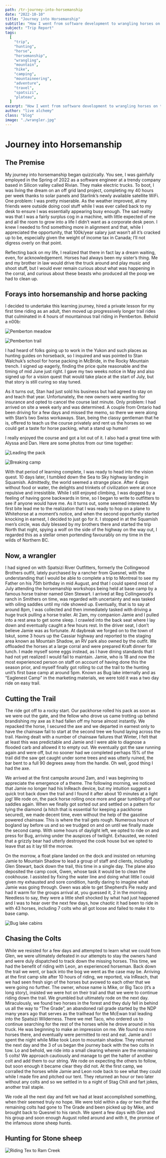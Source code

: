 ```yaml
---
path: /tr-journey-into-horsemanship
date: "2022-10-10"
title: "Journey into Horsemanship"
subtitle: "How I went from software development to wrangling horses on the Spatsizi Plateau"
subject: "Trip Report"
tags:
  [
    "trip",
    "hunting",
    "horse",
    "horsemanship",
    "wrangling",
    "mountain",
    "hike",
    "camping",
    "mountaineering",
    "adventure",
    "travel",
    "spatsizi",
    "plateau",
  ]
excerpt: "How I went from software development to wrangling horses on the Spatsizi Plateau"
author: "live alchemy"
class: "blog"
image: "./wrangler.jpg"
---
```


# Journey into Horsemanship

## The Premise

My journey into horsemanship began quizzically. You see, I was gainfully employed in the Spring of 2022 as a software engineer at a trendy company based in Silicon valley called Rivian. They make electric trucks. To boot, I was living the dream on an off grid land project, completing my 40 hours per week thanks to solar panels and Starlink’s newly available satellite WiFi. One problem: I was pretty miserable. As the weather improved, all my friends were outside doing cool stuff while I was ever called back to my desk to ensure I was essentially appearing busy enough. The sad reality was that I was a fairly surplus cog in a machine, with little expected of me and all the room to grow into a life I didn’t want as a corporate desk peon. I knew I needed to find something more in alignment and that, while I appreciated the opportunity, that 100k/year salary just wasn’t all it’s cracked up to be, especially given the weight of income tax in Canada; I’ll not digress overly on that point.

Reflecting back on my life, I realized that there in fact lay a dream waiting, even, for acknowledgement. Horses had always been my sister’s thing. Me and my brother in law would drive the truck around and play music and shoot stuff, but I would ever remain curious about what was happening in the corral, and curious about these beasts who produced all the poop we had to clean up.

## Forays into horsemanship and horse packing

I decided to undertake this learning journey, hired a private lesson for my first time riding as an adult, then moved up progressively longer trail rides that culminated in 4 hours of mountainous trail riding in Pemberton. Behold a n00b:

![Pemberton meadow](./pem-field.jpg)

![Pemberton trail](./pem-trail.jpg)

I had heard of folks going up to work in the Yukon and such places as hunting guides on horseback, so I inquired and was pointed to Stan Walchuk’s school for horse packing in McBride, in the Rocky Mountain trench. I signed up eagerly, finding the price quite reasonable and the timing of mid June just right. I gave my two weeks notice in May and also signed up for a vision quest that would take place at the start of July, but that story is still curing so stay tuned.

As it turns out, Stan had just sold his business but had agreed to stay on and teach that year. Unfortunately, the new owners were wanting for insurance and opted to cancel the course last minute. Only problem: I had arrived on site a week early and was determined. A couple from Ontario had been driving for a few days and missed the memo, so there we were along with Stan’s two Swiss workaways. Stan, being the classy gentleman that he is, offered to teach us the course privately and rent us the horses so we could get a taste for horse packing, what a stand up human!

I really enjoyed the course and got a lot out of it. I also had a great time with Alyssa and Dan. Here are some photos from our time together:

![Leading the pack](./guide.jpg)

![Breaking camp](./camp.jpg)

With that period of learning complete, I was ready to head into the vision quest. 10 days later, I tumbled down the Sea to Sky highway landing in Squamish. Admittedly, the world seemed a strange place. After 4 days without food or water, the delights and trinkets of civilization were at once repulsive and irresistible. While I still enjoyed climbing, I was dogged by a feeling of having gone backwards in time, so I began to write to outfitters to see if anyone would have me. As it turns out, some seemed interested. My first bite lead me to the realization that I was ready to hop on a plane to Whitehorse at a moment’s notice, and when the second opportunity started knocking in earnest, I decided to just go for it. I stopped in at the Squamish men’s circle, was duly blessed by my brothers there and started the trip North that night, spying a wolf on the side of the highway on the way out, I regarded this as a stellar omen portending favourably on my time in the wilds of Northern BC.

## Now, a wrangler

I had signed on with Spatsizi River Outfitters, formerly the Collingwood Brothers outfit, lately purchased by a rancher from Quesnel, with the understanding that I would be able to complete a trip to Montreal to see my Father on his 75th birthday in mid August, and that I could spend most of July attending the horsemanship workshops being held at base camp by a famous horse trainer named Glen Stewart. I arrived at Reg Collingwood’s ranch in Smithers on time, was regarded with uncertainty and was tasked with oiling saddles until my ride showed up. Eventually, that is to say at around 8pm, I was collected and then immediately tasked with driving a huge truck pulling a horse trailer. At 2am, my companion Jamie and I pulled into a rest area to get some sleep. I crawled into the back seat where I lay down and eventually caught a few hours rest. In the driver seat, I don’t believe Jamie was as fortunate. At daybreak we forged on to the town of Iskut, some 3 hours up the Cassiar highway and reported to the staging area known as Mountain Shadow, an RV park also owned by the outfit. We offloaded the horses at a large corral and were prepared Kraft dinner for lunch. I made myself some eggs instead, as I have dining standards that I had not yet realized I would fail to maintain. Jamie, who is 18 and now the most experienced person on staff on account of having done this the season prior, and myself finally got rolling to cut the trail to the hunting unit’s first base camp at around 5pm. Known as Bug lake internally and as “Eaglenest Camp” in the marketing materials, we were told it was a two day ride on easy trail.

## Cutting the Trail

The ride got off to a rocky start. Our packhorse rolled his pack as soon as we were out the gate, and the fellow who drove us came trotting up behind brandishing my axe as it had fallen off my horse almost instantly. We repacked the horse, I secured the axe and we departed in earnest only to have the chainsaw fail to start at the second tree we found laying across the trail. Having dealt with a number of chainsaw failures that Winter, I felt that at least this was predictable and Jamie and I were able to diagnose a flooded carb and allowed it to empty out. We eventually got the saw running again and were off, but no sooner had we completed perhaps 15% of the trail did the saw get caught under some trees and was utterly ruined, the bar bent to a full 90 degrees away from the handle. Oh well, good thing I had the axe.

We arrived at the first campsite around 2am, and I was beginning to appreciate the emergence of a theme. The following morning, we noticed that Jamie no longer had his InReach device, but my intuition suggest a quick trot back down the trail and I found it after about 10 minutes at a light jog! We rode on, the pack horse rolling once more and gear tumbling off our saddles again. When we finally got sorted out and settled on a pattern for tying the diamond (a hitch that is essential for keeping a packhorse secured), we made decent time, even without the help of the gasoline powered chainsaw. This is where the trail gets rough. Numerous hours of bogland lay before us and so we trudged on and on until we finally made the second camp. With some hours of daylight left, we opted to ride on and press for Bug, arriving under the auspices of twilight. Exhausted, we noted that a grizzly bear had utterly destroyed the cook house but we opted to leave that as it lay till the morrow.

On the morrow, a float plane landed on the dock and insisted on returning Jamie to Mountain Shadow to lead a group of staff and clients, including Glen Stewart, back down the trail, this time in a single day. The plane also deposited the camp cook, Gwen, whose task it would be to clean the cookhouse. I assisted by fixing the water line and doing what little I could given my exhausted and sore condition, hardly daring to imagine what Jamie was going through. Gwen was able to get Shepherd’s Pie ready and had it warm for the groups arrival at, you guessed it, 2 in the morning. Needless to say, they were a little shell shocked by what had just happened and I was to hear over the next few days, how chaotic it had been to ride in with 43 horses, including 7 colts who all got loose and failed to make it to base camp.

![Bug lake cabins](./bug.jpg)

## Chasing the Colts

While we resisted for a few days and attempted to learn what we could from Glen, we were ultimately defeated in our attempts to stay the owners hand and were duly dispatched to track down the missing horses. This time, we had the benefit of riding with Leon, an experienced horseman. Back down the trail we went, or back into the bog we went as the case may be. Arriving at the first camp site after 10 hours of riding, we reported, via InReach, that we had seen fresh sign of the horses but avowed to each other that we were going no further. The owner, whose name is Mike, or Big Taco (it’s a long story), insisted we were hot on their trail and that we were to continue riding down the trail. We grumbled but ultimately rode on the next day. Miraculously, we found two horses in the forest and they duly fell in behind us all the way to “The Grade”, an abandoned rail grade started by the NDP many years ago that serves as the trailhead for the McEwan trail leading into the Spatsizi Wilderness. There we met Taco, who ordered us to continue searching for the rest of the horses while he drove around in his truck. He was beginning to make an impression on me. We found no more horses there, and eventually were permitted to rest and eat. Jamie and I spent the night while Mike took Leon to mountain shadow. They returned the next day and the 3 of us began the journey back with the two colts in tow. Lo and behold, we ride into a small clearing wherein are the remaining 5 colts! We approach cautiously and manage to get the halter of another colt and add them to our string. We rode on expecting the others to follow, but soon enough it became clear they did not. At the first camp, we corralled the horses while Jamie and Leon rode back to see what they could while I made fire and pitched our tent. They returned an hour or two later without any colts and so we settled in to a night of Stag Chili and fart jokes, another trail staple.

We rode all the next day and felt we had at least accomplished something, when their seemed truly no hope. We were told within a day or two that the remaining colts had gone to The Grade and been picked up by Mike, and brought back to Quesnel to his ranch. We spent a few days with Glen and his group and soon enough August rolled around and with it, the promise of the infamous stone sheep hunts.

## Hunting for Stone sheep

![Riding Tex to Ram Creek](./tex.jpg)
